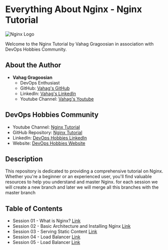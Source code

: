 # Everything About Nginx - Nginx Tutorial

![Nginx Logo](https://www.nginx.com/wp-content/uploads/2021/08/NGINX-Part-of-F5-horiz-black-type-1.svg)

Welcome to the Nginx Tutorial by Vahag Gragoosian in association with DevOps Hobbies Community.

## About the Author

- **Vahag Gragoosian**
  - DevOps Enthusiast
  - GitHub: [Vahag's GitHub](https://github.com/Vahaggn)
  - LinkedIn: [Vahag's LinkedIn](https://www.linkedin.com/in/vahag-gragosian/)
  - Youtube Channel: [Vahag's Youtube](https://www.youtube.com/@vahaggn)

## DevOps Hobbies Community

- Youtube Channel: [Nginx Tutorial](https://www.youtube.com/channel/UCve--OvdZ5YROq4BEKyedCw)
- GitHub Repository: [Nginx Tutorial](https://github.com/devopshobbies/nginx-tutorial)
- LinkedIn: [DevOps Hobbies LinkedIn](https://www.linkedin.com/company/devopshobbies/)
- Website: [DevOps Hobbies Website](https://devopshobbies.com/)

## Description

This repository is dedicated to providing a comprehensive tutorial on Nginx. Whether you're a beginner or an experienced user, you'll find valuable resources to help you understand and master Nginx.
for each session we will create a new branch and later we will merge all this branches with the master branch

## Table of Contents

- Session 01 - What is Nginx? [Link](https://github.com/devopshobbies/nginx-tutorial/tree/main/Session%2001)
- Session 02 - Basic Architecture and Installing Nginx [Link](https://github.com/devopshobbies/nginx-tutorial/tree/main/Session%2002)
- Session 03 - Serving Static Content [Link](https://github.com/devopshobbies/nginx-tutorial/tree/main/Session%2003)
- Session 04 - Load Balancer [Link](https://github.com/devopshobbies/nginx-tutorial/tree/main/Session%2004-05)
- Session 05 - Load Balancer [Link](https://github.com/devopshobbies/nginx-tutorial/tree/main/Session%2004-05)